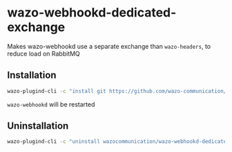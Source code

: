 # wazo-webhookd-dedicated-exchange

Makes wazo-webhookd use a separate exchange than `wazo-headers`, to reduce load on RabbitMQ

## Installation

```sh
wazo-plugind-cli -c "install git https://github.com/wazo-communication/wazo-webhookd-dedicated-exchange"
```

`wazo-webhookd` will be restarted

## Uninstallation

```sh
wazo-plugind-cli -c "uninstall wazocommunication/wazo-webhookd-dedicated-exchange"
```
